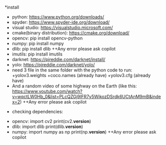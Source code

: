 *install 
 - python: https://www.python.org/downloads/
 - spyder: https://www.spyder-ide.org/download/
 - visual studio: https://visualstudio.microsoft.com/
 - cmake(binary distribution): https://cmake.org/download/
 - opencv: pip install opencv-python
 - numpy: pip install numpy
 - dlib: pip install dlib
++Any error please ask copilot
 - imutils: pip install imutils
 - darknet: https://pjreddie.com/darknet/install/
 - yolo: https://pjreddie.com/darknet/yolo/
 - need 3 file in the same folder with the python code to run:
    +yolov3.weights
    +coco.names (already have)
    +yolov3.cfg (already have)
 - And a random video of some highway on the Earth (like this: https://www.youtube.com/watch?v=wqctLW0Hb_0&list=PLcQZGj9lFR7y5WikozDSrdk6UCtAnM9mB&index=2)
 ++Any error please ask copilot
 * checking dependencies:
- opencv: import cv2
         print(cv2.__version__)
- dlib: import dlib
       print(dlib.__version__)
- numpy: import numpy as np
        print(np.__version__)
++Any error please ask copilot


